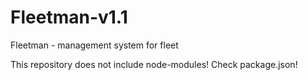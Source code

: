 # Fleetman-v1.1

Fleetman - management system for fleet

This repository does not include node-modules! Check package.json!
